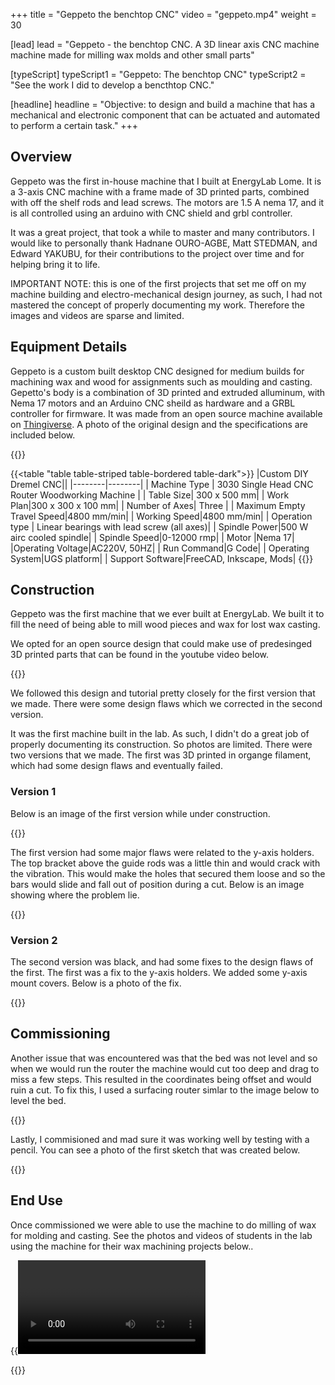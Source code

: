 +++
title = "Geppeto the benchtop CNC"
video = "geppeto.mp4"
weight = 30

[lead]
lead = "Geppeto - the benchtop CNC. A 3D linear axis CNC machine machine made for milling wax molds and other small parts"

[typeScript] 
typeScript1 = "Geppeto: The benchtop CNC" 
typeScript2 = "See the work I did to develop a bencthtop CNC."

[headline]
headline = "Objective: to design and build a machine that has a mechanical and electronic component that can be actuated and automated to perform a certain task."
+++

## Overview

Geppeto was the first in-house machine that I built at EnergyLab Lome. It is a 3-axis CNC machine with a frame made of 3D printed parts, combined with off the shelf rods and lead screws. The motors are 1.5 A nema 17, and it is all controlled using an arduino with CNC shield and grbl controller.

It was a great project, that took a while to master and many contributors. I would like to personally thank Hadnane OURO-AGBE, Matt STEDMAN, and Edward YAKUBU, for their contributions to the project over time and for helping bring it to life.

IMPORTANT NOTE: this is one of the first projects that set me off on my machine building and electro-mechanical design journey, as such, I had not mastered the concept of properly documenting my work. Therefore the images and videos are sparse and limited.


## Equipment Details

Geppeto is a custom built desktop CNC designed for medium builds for machining wax and wood for assignments such as moulding and casting. Gepetto's body is a combination of 3D printed and extruded alluminum, with Nema 17 motors and an Arduino CNC sheild as hardware and a GRBL controller for firmware. It was made from an open source machine available on [Thingiverse](https://www.thingiverse.com/thing:3004773). A photo of the original design and the specifications are included below.

{{<image desktop-cnc.jpg>}}

{{<table "table table-striped table-bordered table-dark">}}
|Custom DIY Dremel CNC||
|--------|--------|
| Machine Type | 3030 Single Head CNC Router Woodworking Machine |
| Table Size| 300 x 500 mm|
| Work Plan|300 x 300 x 100 mm|
| Number of Axes| Three |
| Maximum Empty Travel Speed|4800 mm/min|
| Working Speed|4800 mm/min|
| Operation type | Linear bearings with lead screw (all axes)|
| Spindle Power|500 W  airc cooled spindle|
| Spindle Speed|0-12000 rmp|
| Motor |Nema 17|
|Operating Voltage|AC220V, 50HZ|
| Run Command|G Code|
| Operating System|UGS platform|
| Support Software|FreeCAD, Inkscape, Mods|
{{</table>}}


## Construction

Geppeto was the first machine that we ever built at EnergyLab. We built it to fill the need of being able to mill wood pieces and wax for lost wax casting.

We opted for an open source design that could make use of predesinged 3D printed parts that can be found in the youtube video below.

{{<youtube-responsive Njs0FU6PfPg>}}

We followed this design and tutorial pretty closely for the first version that we made. There were some design flaws which we corrected in the second version.

It was the first machine built in the lab. As such,  I didn't do a great job of properly documenting its construction. So photos are limited. There were two versions that we made. The first was 3D printed in organge filament, which had some design flaws and eventually failed.

### Version 1

Below is an image of the first version while under construction.

{{<image construct.jpg>}}

The first version had some major flaws were related to the y-axis holders. The top bracket above the guide rods was a little thin and would crack with the vibration. This would make the holes that secured them loose and so the bars would slide and fall out of position during a cut. Below is an image showing where the problem lie.

{{<image issuev1.jpg>}}

### Version 2

The second version was black, and had some fixes to the design flaws of the first. The first was a fix to the y-axis holders. We added some y-axis mount covers. Below is a photo of the fix.

{{<image fix.jpg>}}

## Commissioning

Another issue that was encountered was that the bed was not level and so when we would run the router the machine would cut too deep and drag to miss a few steps. This resulted in the coordinates being offset and would ruin a cut. To fix this, I used a surfacing router simlar to the image below to level the bed.

{{<image router.jpg>}}

Lastly, I commisioned and mad sure it was working well by testing with a pencil. You can see a photo of the first sketch that was created below.

{{<image commission.jpg>}}


## End Use

Once commissioned we were able to use the machine to do milling of wax for molding and casting. See the photos and videos of students in the lab using the machine for their wax machining projects below..

{{<video geppeto.mp4 >}}

{{<image pacome.jpg>}}




